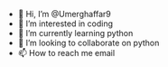 - 👋 Hi, I’m @Umerghaffar9
- 👀 I’m interested in coding
- 🌱 I’m currently learning python
- 💞️ I’m looking to collaborate on python
- 📫 How to reach me email

<!---
Umerghaffar9/Umerghaffar9 is a ✨ special ✨ repository because its `README.md` (this file) appears on your GitHub profile.
You can click the Preview link to take a look at your changes.
--->
